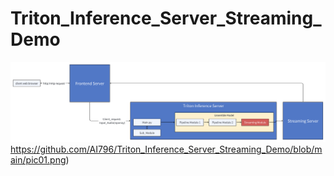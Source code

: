 # Triton_Inference_Server_Streaming_Demo

![Image text](https://github.com/AI796/Triton_Inference_Server_Streaming_Demo/blob/main/pic01.png)https://github.com/AI796/Triton_Inference_Server_Streaming_Demo/blob/main/pic01.png)
